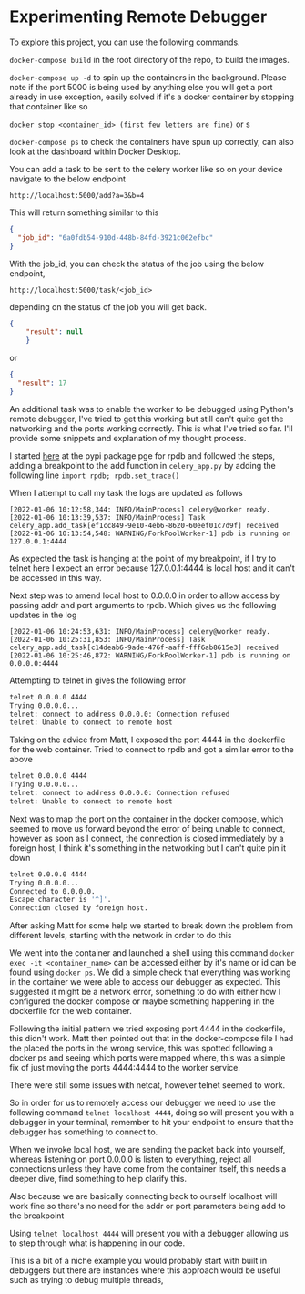 # Experimenting Remote Debugger

To explore this project, you can use the following commands.

```docker-compose build``` in the root directory of the repo, to build the images.

```docker-compose up -d``` to spin up the containers in the background. Please note if the port 5000 is being used by anything else you will get a port already in use exception, easily solved if it's a docker container by stopping that container like so

```docker stop <container_id> (first few letters are fine)``` or s

```docker-compose ps``` to check the containers have spun up correctly, can also look at the dashboard within Docker Desktop.

You can add a task to be sent to the celery worker like so on your device navigate to the below endpoint

```http://localhost:5000/add?a=3&b=4```

This will return something similar to this

```json
{
  "job_id": "6a0fdb54-910d-448b-84fd-3921c062efbc"
}
```

With the job_id, you can check the status of the job using the below endpoint,

```
http://localhost:5000/task/<job_id>
```

depending on the status of the job you will get back.

```json
{
    "result": null
    }
```

or

```json
{
  "result": 17
}
```

An additional task was to enable the worker to be debugged using Python's remote debugger, I've tried to get this working but still can't quite get the networking and the ports working correctly. This is what I've tried so far. I'll provide some snippets and explanation of my thought process.

I started [here](https://pypi.org/project/rpdb/) at the pypi package pge for rpdb and followed the steps,
adding a breakpoint to the add function in ```celery_app.py``` by adding the following line
```import rpdb; rpdb.set_trace()```

When I attempt to call my task the logs are updated as follows

```
[2022-01-06 10:12:58,344: INFO/MainProcess] celery@worker ready.
[2022-01-06 10:13:39,537: INFO/MainProcess] Task celery_app.add_task[ef1cc849-9e10-4eb6-8620-60eef01c7d9f] received
[2022-01-06 10:13:54,548: WARNING/ForkPoolWorker-1] pdb is running on 127.0.0.1:4444
```

As expected the task is hanging at the point of my breakpoint, if I try to telnet here I expect an error because 127.0.0.1:4444 is local host and it can't be accessed in this way.

Next step was to amend local host to 0.0.0.0 in order to allow access by passing addr and port arguments to rpdb. Which gives us the following updates in the log

```
[2022-01-06 10:24:53,631: INFO/MainProcess] celery@worker ready.
[2022-01-06 10:25:31,853: INFO/MainProcess] Task celery_app.add_task[c14deab6-9ade-476f-aaff-fff6ab8615e3] received
[2022-01-06 10:25:46,872: WARNING/ForkPoolWorker-1] pdb is running on 0.0.0.0:4444
```

Attempting to telnet in gives the following error

```bash
telnet 0.0.0.0 4444
Trying 0.0.0.0...
telnet: connect to address 0.0.0.0: Connection refused
telnet: Unable to connect to remote host
```

Taking on the advice from Matt, I exposed the port 4444 in the dockerfile for the web container. Tried to connect to rpdb and got a similar error to the above

``` bash
telnet 0.0.0.0 4444
Trying 0.0.0.0...
telnet: connect to address 0.0.0.0: Connection refused
telnet: Unable to connect to remote host
```

Next was to map the port on the container in the docker compose, which seemed to move us forward beyond the error of being unable to connect, however as soon as I connect, the connection is closed immediately by a foreign host, I think it's something in the networking but I can't quite pin it down

``` bash
telnet 0.0.0.0 4444
Trying 0.0.0.0...
Connected to 0.0.0.0.
Escape character is '^]'.
Connection closed by foreign host.
```

After asking Matt for some help we started to break down the problem from different levels, starting with the network in order to do this

We went into the container and launched a shell using this command ```docker exec -it <container_name>``` can be accessed either by it's name or id can be found using ```docker ps```. We did a simple check that everything was working in the container we were able to access our debugger as expected. This suggested it might be a network error, something to do with either how I configured the docker compose or maybe something happening in the dockerfile for the web container.

Following the initial pattern we tried exposing port 4444 in the dockerfile, this didn't work. Matt then pointed out that in the docker-compose file I had the placed the ports in the wrong service, this was spotted following a docker ps and seeing which ports were mapped where, this was a simple fix of just moving the ports 4444:4444 to the worker service.

There were still some issues with netcat, however telnet seemed to work.

So in order for us to remotely access our debugger we need to use the following command ```telnet localhost 4444```, doing so will present you with a debugger in your terminal, remember to hit your endpoint to ensure that the debugger has something to connect to.

When we invoke local host, we are sending the packet back into yourself, whereas listening on port 0.0.0.0 is listen to everything, reject all connections unless they have come from the container itself, this needs a deeper dive, find something to help clarify this.

Also because we are basically connecting back to ourself localhost will work fine so there's no need for the addr or port parameters being add to the breakpoint

Using ```telnet localhost 4444``` will present you with a debugger allowing us to step through what is happening in our code.

This is a bit of a niche example you would probably start with built in debuggers but there are instances where this approach would be useful such as trying to debug multiple threads,

